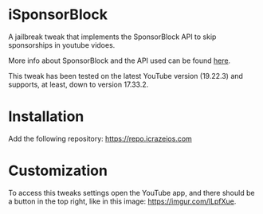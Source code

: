 # iSponsorBlock
A jailbreak tweak that implements the SponsorBlock API to skip sponsorships in youtube vidoes.

More info about SponsorBlock and the API used can be found [here](https://sponsor.ajay.app).

This tweak has been tested on the latest YouTube version (19.22.3) and supports, at least, down to version 17.33.2.

# Installation

Add the following repository: https://repo.icrazeios.com

# Customization
To access this tweaks settings open the YouTube app, and there should be a button in the top right, like in this image: https://imgur.com/lLpfXue.
